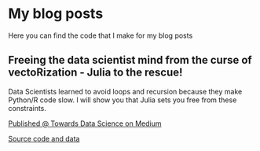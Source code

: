 # My blog posts

Here you can find the code that I make for my blog posts

## Freeing the data scientist mind from the curse of vectoRization - Julia to the rescue!

Data Scientists learned to avoid loops and recursion because they make Python/R code slow. I will show you that Julia sets you free from these constraints.

[Published @ Towards Data Science on Medium](
https://towardsdatascience.com/freeing-the-data-scientist-mind-from-the-curse-of-vectorization-11634c370107?source=friends_link&sk=e7b0086f3678261cb64b6dbb43744613)

[Source code and data](https://github.com/dcmoura/blogposts/tree/master/curse_of_vectorization)
